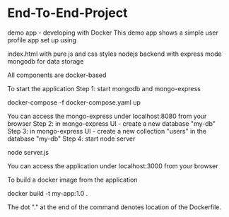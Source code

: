 # End-To-End-Project
demo app - developing with Docker
This demo app shows a simple user profile app set up using

index.html with pure js and css styles
nodejs backend with express mode
mongodb for data storage

All components are docker-based

To start the application
Step 1: start mongodb and mongo-express

docker-compose -f docker-compose.yaml up


You can access the mongo-express under localhost:8080 from your browser
Step 2: in mongo-express UI - create a new database "my-db"
Step 3: in mongo-express UI - create a new collection "users" in the database "my-db"
Step 4: start node server

node server.js


You can access the application under localhost:3000 from your browser

To build a docker image from the application

docker build -t my-app:1.0 .       


The dot "." at the end of the command denotes location of the Dockerfile.